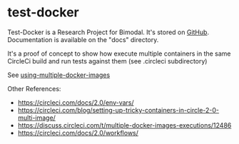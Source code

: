 # test-docker

Test-Docker is a Research Project for Bimodal. It's stored on [GitHub](https://github.com/leoblanc/test-docker). Documentation is available on the "docs" directory.

It's a proof of concept to show how execute multiple containers in the same CircleCi build and run tests against them (see .circleci subdirectory)

See [using-multiple-docker-images](https://circleci.com/docs/2.0/executor-types/#using-multiple-docker-images)

Other References:
* https://circleci.com/docs/2.0/env-vars/
* https://circleci.com/blog/setting-up-tricky-containers-in-circle-2-0-multi-image/
* https://discuss.circleci.com/t/multiple-docker-images-executions/12486
* https://circleci.com/docs/2.0/workflows/
